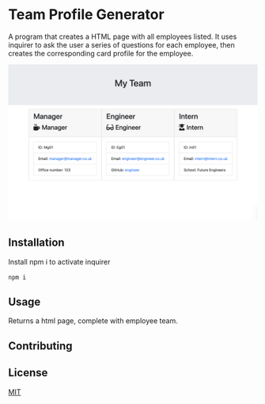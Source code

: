 # Team Profile Generator

A program that creates a HTML page with all employees listed. 
It uses inquirer to ask the user a series of questions for each employee, then creates the corresponding card profile for the employee. 

![Screen Shot](/assets/Screenshot.png)

## Installation

Install npm i to activate inquirer

```bash
npm i 
```

## Usage

Returns a html page, complete with employee team. 

## Contributing



## License

[MIT](https://choosealicense.com/licenses/mit/)